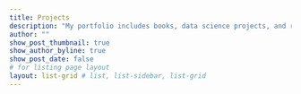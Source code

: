 ```yaml
---
title: Projects
description: "My portfolio includes books, data science projects, and research that I've contributed to, as well a collection of online educational resources I have created."
author: ""
show_post_thumbnail: true
show_author_byline: true
show_post_date: false
# for listing page layout
layout: list-grid # list, list-sidebar, list-grid
---
```


